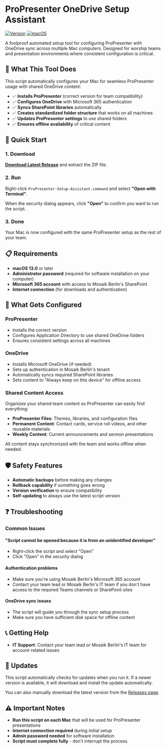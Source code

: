 # ProPresenter OneDrive Setup Assistant

[![Version](https://img.shields.io/badge/version-v2.0.0-blue)](https://github.com/mosaikberlin/propresenter-setup-assistant/releases/latest)
[![macOS](https://img.shields.io/badge/platform-macOS-blue)](https://www.apple.com/macos/)

A foolproof automated setup tool for configuring ProPresenter with OneDrive sync across multiple Mac computers. Designed for worship teams and presentation environments where consistent configuration is critical.

## 🎯 What This Tool Does

This script automatically configures your Mac for seamless ProPresenter usage with shared OneDrive content:

- ✅ **Installs ProPresenter** (correct version for team compatibility)
- ✅ **Configures OneDrive** with Microsoft 365 authentication
- ✅ **Syncs SharePoint libraries** automatically
- ✅ **Creates standardized folder structure** that works on all machines
- ✅ **Updates ProPresenter settings** to use shared folders
- ✅ **Ensures offline availability** of critical content

## 🚀 Quick Start

### 1. Download

[**Download Latest Release**](https://github.com/mosaikberlin/propresenter-setup-assistant/releases/latest) and extract the ZIP file.

### 2. Run

Right-click `ProPresenter-Setup-Assistant.command` and select **"Open with Terminal"**.

When the security dialog appears, click **"Open"** to confirm you want to run the script.

### 3. Done

Your Mac is now configured with the same ProPresenter setup as the rest of your team.

## 📋 Requirements

- **macOS 13.0** or later
- **Administrator password** (required for software installation on your computer)
- **Microsoft 365 account** with access to Mosaik Berlin's SharePoint
- **Internet connection** (for downloads and authentication)

## 🔧 What Gets Configured

### ProPresenter

- Installs the correct version
- Configures Application Directory to use shared OneDrive folders
- Ensures consistent settings across all machines

### OneDrive

- Installs Microsoft OneDrive (if needed)
- Sets up authentication in Mosaik Berlin's tenant
- Automatically syncs required SharePoint libraries
- Sets content to "Always keep on this device" for offline access

### Shared Content Access

Organizes your shared team content so ProPresenter can easily find everything:

- **ProPresenter Files**: Themes, libraries, and configuration files
- **Permanent Content**: Contact cards, service roll videos, and other reusable materials
- **Weekly Content**: Current announcements and sermon presentations

All content stays synchronized with the team and works offline when needed.

## 🛡️ Safety Features

- **Automatic backups** before making any changes
- **Rollback capability** if something goes wrong
- **Version verification** to ensure compatibility
- **Self-updating** to always use the latest script version

## ❓ Troubleshooting

### Common Issues

#### "Script cannot be opened because it is from an unidentified developer"

- Right-click the script and select "Open"
- Click "Open" in the security dialog

#### Authentication problems

- Make sure you're using Mosaik Berlin's Microsoft 365 account
- Contact your team lead or Mosaik Berlin's IT team if you don't have access to the required Teams channels or SharePoint sites

#### OneDrive sync issues

- The script will guide you through the sync setup process
- Make sure you have sufficient disk space for offline content

## 📞 Getting Help

- **IT Support**: Contact your team lead or Mosaik Berlin's IT team for account-related issues

## 🔄 Updates

This script automatically checks for updates when you run it. If a newer version is available, it will download and install the update automatically.

You can also manually download the latest version from the [Releases page](https://github.com/mosaikberlin/propresenter-setup-assistant/releases).

## ⚠️ Important Notes

- **Run this script on each Mac** that will be used for ProPresenter presentations
- **Internet connection required** during initial setup
- **Admin password needed** for software installation
- **Script must complete fully** - don't interrupt the process
